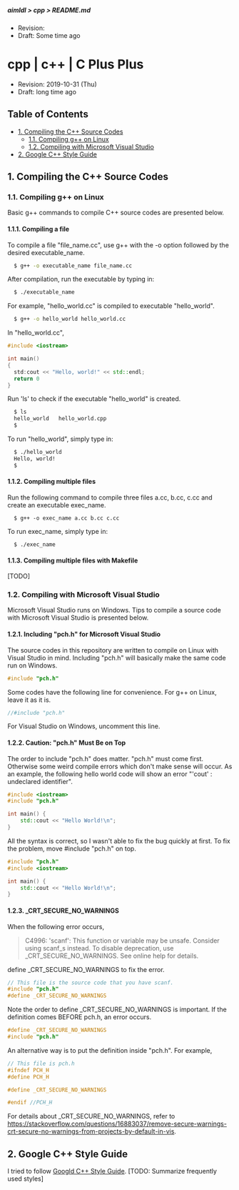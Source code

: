 ##### aimldl > cpp > README.md
* Revision:
* Draft: Some time ago

# cpp | c++ | C Plus Plus
* Revision: 2019-10-31 (Thu)
* Draft: long time ago

## Table of Contents
* [1. Compiling the C++ Source Codes](#compiling_the_cpp_source_codes)
  * [1.1. Compiling g++ on Linux](#compiling_gpp_on_linux)
  * [1.2. Compiling with Microsoft Visual Studio](#compiling_with_microsoft_visual_studio)
* [2. Google C++ Style Guide](google_cpp_style_guide)

## 1. Compiling the C++ Source Codes <a name="compiling_the_cpp_source_codes"></a>
### 1.1. Compiling g++ on Linux <a name="compiling_gpp_on_linux"></a>
Basic g++ commands to compile C++ source codes are presented below.
#### 1.1.1. Compiling a file
To compile a file "file_name.cc", use g++ with the -o option followed by the desired executable_name.
```bash
  $ g++ -o executable_name file_name.cc
```
After compilation, run the executable by typing in:
```bash
  $ ./executable_name
```
For example, "hello_world.cc" is compiled to executable "hello_world".
```bash
  $ g++ -o hello_world hello_world.cc
```
In "hello_world.cc",
```c++
#include <iostream>

int main()
{
  std:cout << "Hello, world!" << std::endl;
  return 0
}
```

Run 'ls' to check if the executable "hello_world" is created.
```bash
  $ ls
  hello_world   hello_world.cpp
  $
```
To run "hello_world", simply type in:
```bash
  $ ./hello_world
  Hello, world!
  $
```
#### 1.1.2. Compiling multiple files
Run the following command to compile three files a.cc, b.cc, c.cc and create an executable exec_name.
```
  $ g++ -o exec_name a.cc b.cc c.cc
```
To run exec_name, simply type in:
```
  $ ./exec_name
```
#### 1.1.3. Compiling multiple files with Makefile
[TODO]

### 1.2. Compiling with Microsoft Visual Studio <a name="compiling_with_microsoft_visual_studio"></a>
Microsoft Visual Studio runs on Windows. Tips to compile a source code with Microsoft Visual Studio is presented below.

#### 1.2.1. Including "pch.h" for Microsoft Visual Studio
The source codes in this repository are written to compile on Linux with Visual Studio in mind. Including "pch.h" will basically make the same code run on Windows.
```cpp
#include "pch.h"
```
Some codes have the following line for convenience. For g++ on Linux, leave it as it is.
```cpp
//#include "pch.h"
```
For Visual Studio on Windows, uncomment this line.

#### 1.2.2. Caution: "pch.h" Must Be on Top
The order to include "pch.h" does matter. "pch.h" must come first. Otherwise some weird compile errors which don't make sense will occur. As an example, the following hello world code will show an error "'cout' : undeclared identifier".
```cpp
#include <iostream>
#include "pch.h"

int main() {
    std::cout << "Hello World!\n";
}
```
All the syntax is correct, so I wasn't able to fix the bug quickly at first. To fix the problem, move #include "pch.h" on top.
```cpp
#include "pch.h"
#include <iostream>

int main() {
    std::cout << "Hello World!\n";
}
```
#### 1.2.3. _CRT_SECURE_NO_WARNINGS
When the following error occurs,
> C4996: 'scanf': This function or variable may be unsafe. Consider using scanf_s instead. To disable deprecation, use
> _CRT_SECURE_NO_WARNINGS. See online help for details.

define _CRT_SECURE_NO_WARNINGS to fix the error.
```cpp
// This file is the source code that you have scanf.
#include "pch.h"
#define _CRT_SECURE_NO_WARNINGS
```
Note the order to define _CRT_SECURE_NO_WARNINGS is important. If the definition comes BEFORE pch.h, an error occurs.
```cpp
#define _CRT_SECURE_NO_WARNINGS
#include "pch.h"
```

An alternative way is to put the definition inside "pch.h". For example,
```cpp
// This file is pch.h
#ifndef PCH_H
#define PCH_H

#define _CRT_SECURE_NO_WARNINGS

#endif //PCH_H
```
For details about _CRT_SECURE_NO_WARNINGS, refer to https://stackoverflow.com/questions/16883037/remove-secure-warnings-crt-secure-no-warnings-from-projects-by-default-in-vis.

## 2. Google C++ Style Guide <a name="google_cpp_style_guide"></a>
I tried to follow [Googld C++ Style Guide](https://google.github.io/styleguide/cppguide.html).
[TODO: Summarize frequently used styles]
